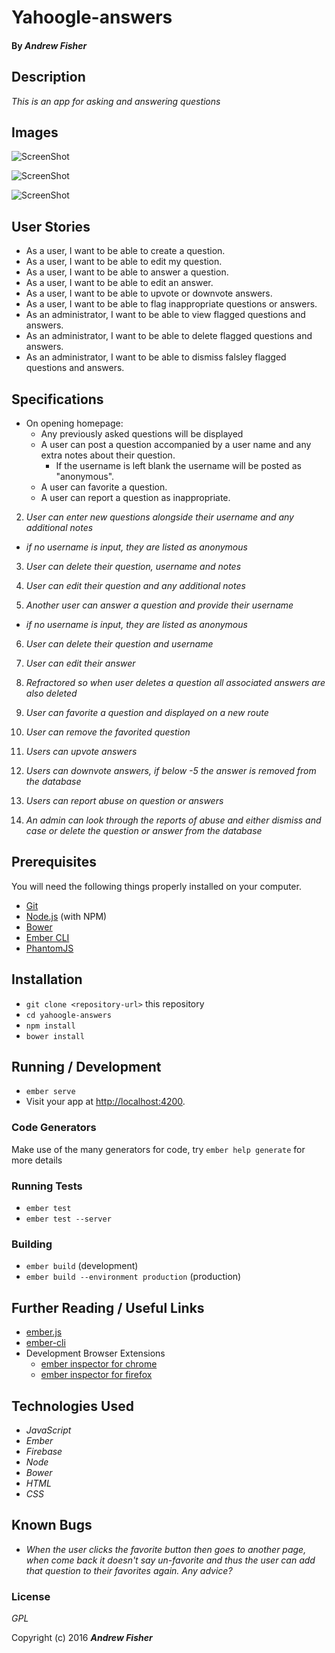 # Yahoogle-answers

#### By _**Andrew Fisher**_

## Description

_This is an app for asking and answering questions_

## Images

![ScreenShot](https://cloud.githubusercontent.com/assets/17396138/25399960/f6fbbe6e-29a5-11e7-96f7-3d5c2ba9b493.png)

![ScreenShot](https://cloud.githubusercontent.com/assets/17396138/25399972/fd5f569e-29a5-11e7-998f-f38406bf72e4.png)

![ScreenShot](https://cloud.githubusercontent.com/assets/17396138/25399983/02c35cde-29a6-11e7-89e1-cc785efefd8a.png)

## User Stories

* As a user, I want to be able to create a question.
* As a user, I want to be able to edit my question.
* As a user, I want to be able to answer a question.
* As a user, I want to be able to edit an answer.
* As a user, I want to be able to upvote or downvote answers.
* As a user, I want to be able to flag inappropriate questions or answers.
* As an administrator, I want to be able to view flagged questions and answers.
* As an administrator, I want to be able to delete flagged questions and answers.
* As an administrator, I want to be able to dismiss falsley flagged questions and answers.



## Specifications
* On opening homepage:
  - Any previously asked questions will be displayed
  - A user can post a question accompanied by a user name and any extra notes about their question.
    * If the username is left blank the username will be posted as "anonymous".
  - A user can favorite a question.
  - A user can report a question as inappropriate. 
 

2. _User can enter new questions alongside their username and any additional notes_
  * _if no username is input, they are listed as anonymous_

3. _User can delete their question, username and notes_

4. _User can edit their question and any additional notes_

5. _Another user can answer a question and provide their username_
  * _if no username is input, they are listed as anonymous_

6. _User can delete their question and username_

7. _User can edit their answer_

8. _Refractored so when user deletes a question all associated answers are also deleted_

9. _User can favorite a question and displayed on a new route_

10. _User can remove the favorited question_

11. _Users can upvote answers_

12. _Users can downvote answers, if below -5 the answer is removed from the database_

13. _Users can report abuse on question or answers_

14. _An admin can look through the reports of abuse and either dismiss and case or delete the question or answer from the database_


## Prerequisites

You will need the following things properly installed on your computer.

* [Git](http://git-scm.com/)
* [Node.js](http://nodejs.org/) (with NPM)
* [Bower](http://bower.io/)
* [Ember CLI](http://ember-cli.com/)
* [PhantomJS](http://phantomjs.org/)

## Installation

* `git clone <repository-url>` this repository
* `cd yahoogle-answers`
* `npm install`
* `bower install`

## Running / Development

* `ember serve`
* Visit your app at [http://localhost:4200](http://localhost:4200).

### Code Generators

Make use of the many generators for code, try `ember help generate` for more details

### Running Tests

* `ember test`
* `ember test --server`

### Building

* `ember build` (development)
* `ember build --environment production` (production)


## Further Reading / Useful Links

* [ember.js](http://emberjs.com/)
* [ember-cli](http://ember-cli.com/)
* Development Browser Extensions
  * [ember inspector for chrome](https://chrome.google.com/webstore/detail/ember-inspector/bmdblncegkenkacieihfhpjfppoconhi)
  * [ember inspector for firefox](https://addons.mozilla.org/en-US/firefox/addon/ember-inspector/)

## Technologies Used

  * _JavaScript_
  * _Ember_
  * _Firebase_
  * _Node_
  * _Bower_
  * _HTML_
  * _CSS_

## Known Bugs

* _When the user clicks the favorite button then goes to another page, when come back it doesn't say un-favorite and thus the user can add that question to their favorites again. Any advice?_

### License

*GPL*

Copyright (c) 2016 **_Andrew Fisher_**
